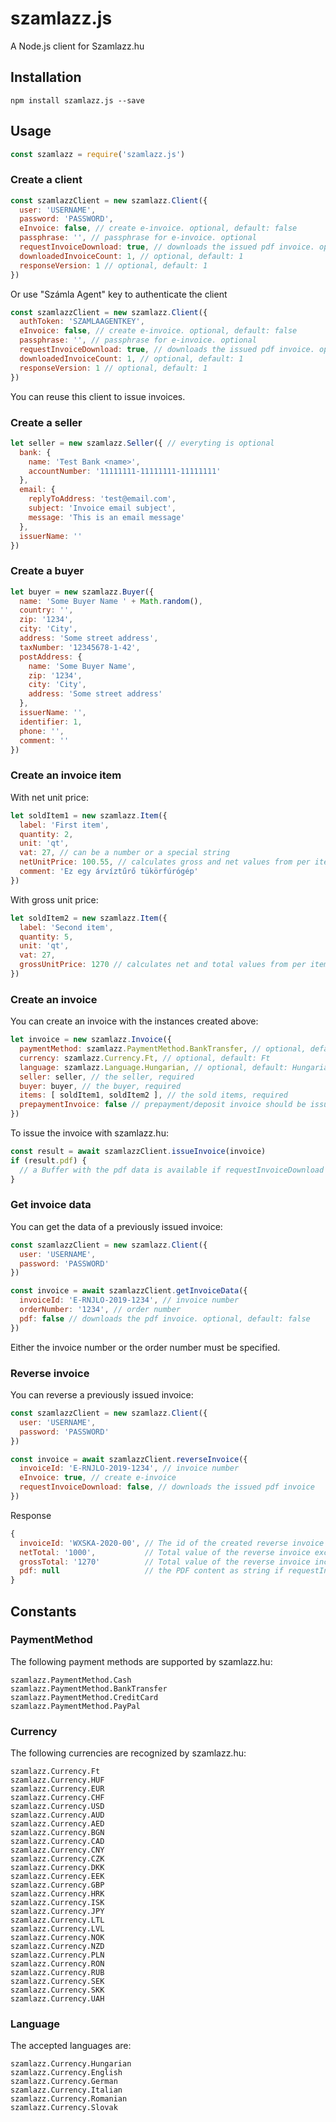 # szamlazz.js

A Node.js client for Szamlazz.hu

## Installation

```
npm install szamlazz.js --save
```

## Usage

```javascript
const szamlazz = require('szamlazz.js')
```

### Create a client

```javascript
const szamlazzClient = new szamlazz.Client({
  user: 'USERNAME',
  password: 'PASSWORD',
  eInvoice: false, // create e-invoice. optional, default: false
  passphrase: '', // passphrase for e-invoice. optional
  requestInvoiceDownload: true, // downloads the issued pdf invoice. optional, default: false
  downloadedInvoiceCount: 1, // optional, default: 1
  responseVersion: 1 // optional, default: 1
})
```

Or use "Számla Agent" key to authenticate the client

```javascript
const szamlazzClient = new szamlazz.Client({
  authToken: 'SZAMLAAGENTKEY',
  eInvoice: false, // create e-invoice. optional, default: false
  passphrase: '', // passphrase for e-invoice. optional
  requestInvoiceDownload: true, // downloads the issued pdf invoice. optional, default: false
  downloadedInvoiceCount: 1, // optional, default: 1
  responseVersion: 1 // optional, default: 1
})
```

You can reuse this client to issue invoices.

### Create a seller

```javascript
let seller = new szamlazz.Seller({ // everyting is optional
  bank: {
    name: 'Test Bank <name>',
    accountNumber: '11111111-11111111-11111111'
  },
  email: {
    replyToAddress: 'test@email.com',
    subject: 'Invoice email subject',
    message: 'This is an email message'
  },
  issuerName: ''
})

```

### Create a buyer

```javascript
let buyer = new szamlazz.Buyer({
  name: 'Some Buyer Name ' + Math.random(),
  country: '',
  zip: '1234',
  city: 'City',
  address: 'Some street address',
  taxNumber: '12345678-1-42',
  postAddress: {
    name: 'Some Buyer Name',
    zip: '1234',
    city: 'City',
    address: 'Some street address'
  },
  issuerName: '',
  identifier: 1,
  phone: '',
  comment: ''
})
```

### Create an invoice item

With net unit price:
```javascript
let soldItem1 = new szamlazz.Item({
  label: 'First item',
  quantity: 2,
  unit: 'qt',
  vat: 27, // can be a number or a special string
  netUnitPrice: 100.55, // calculates gross and net values from per item net
  comment: 'Ez egy árvíztűrő tükörfúrógép'
})
```

With gross unit price:

```javascript
let soldItem2 = new szamlazz.Item({
  label: 'Second item',
  quantity: 5,
  unit: 'qt',
  vat: 27,
  grossUnitPrice: 1270 // calculates net and total values from per item gross
})
```

### Create an invoice

You can create an invoice with the instances created above:

```javascript
let invoice = new szamlazz.Invoice({
  paymentMethod: szamlazz.PaymentMethod.BankTransfer, // optional, default: BankTransfer
  currency: szamlazz.Currency.Ft, // optional, default: Ft
  language: szamlazz.Language.Hungarian, // optional, default: Hungarian
  seller: seller, // the seller, required
  buyer: buyer, // the buyer, required
  items: [ soldItem1, soldItem2 ], // the sold items, required
  prepaymentInvoice: false // prepayment/deposit invoice should be issued, optional, default: false
})
```

To issue the invoice with szamlazz.hu:

```javascript
const result = await szamlazzClient.issueInvoice(invoice)
if (result.pdf) {
  // a Buffer with the pdf data is available if requestInvoiceDownload === true
}
```

### Get invoice data

You can get the data of a previously issued invoice:

```javascript
const szamlazzClient = new szamlazz.Client({
  user: 'USERNAME',
  password: 'PASSWORD'
})

const invoice = await szamlazzClient.getInvoiceData({
  invoiceId: 'E-RNJLO-2019-1234', // invoice number
  orderNumber: '1234', // order number
  pdf: false // downloads the pdf invoice. optional, default: false
})
```

Either the invoice number or the order number must be specified.

### Reverse invoice

You can reverse a previously issued invoice:

```javascript
const szamlazzClient = new szamlazz.Client({
  user: 'USERNAME',
  password: 'PASSWORD'
})

const invoice = await szamlazzClient.reverseInvoice({
  invoiceId: 'E-RNJLO-2019-1234', // invoice number
  eInvoice: true, // create e-invoice
  requestInvoiceDownload: false, // downloads the issued pdf invoice
})
```

Response
```javascript
{
  invoiceId: 'WXSKA-2020-00', // The id of the created reverse invoice
  netTotal: '1000',           // Total value of the reverse invoice excl. VAT
  grossTotal: '1270'          // Total value of the reverse invoice incl. VAT
  pdf: null                   // the PDF content as string if requestInvoiceDownload was true, otherwise false
}
```

## Constants

### PaymentMethod

The following payment methods are supported by szamlazz.hu:

```
szamlazz.PaymentMethod.Cash
szamlazz.PaymentMethod.BankTransfer
szamlazz.PaymentMethod.CreditCard
szamlazz.PaymentMethod.PayPal
```

### Currency

The following currencies are recognized by szamlazz.hu:

```
szamlazz.Currency.Ft
szamlazz.Currency.HUF
szamlazz.Currency.EUR
szamlazz.Currency.CHF
szamlazz.Currency.USD
szamlazz.Currency.AUD
szamlazz.Currency.AED
szamlazz.Currency.BGN
szamlazz.Currency.CAD
szamlazz.Currency.CNY
szamlazz.Currency.CZK
szamlazz.Currency.DKK
szamlazz.Currency.EEK
szamlazz.Currency.GBP
szamlazz.Currency.HRK
szamlazz.Currency.ISK
szamlazz.Currency.JPY
szamlazz.Currency.LTL
szamlazz.Currency.LVL
szamlazz.Currency.NOK
szamlazz.Currency.NZD
szamlazz.Currency.PLN
szamlazz.Currency.RON
szamlazz.Currency.RUB
szamlazz.Currency.SEK
szamlazz.Currency.SKK
szamlazz.Currency.UAH
```

### Language

The accepted languages are:

```
szamlazz.Currency.Hungarian
szamlazz.Currency.English
szamlazz.Currency.German
szamlazz.Currency.Italian
szamlazz.Currency.Romanian
szamlazz.Currency.Slovak
```
